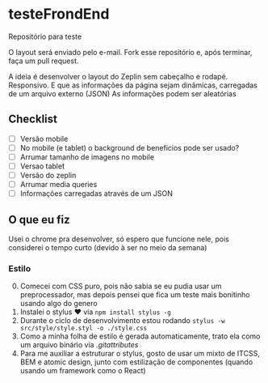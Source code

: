 # testeFrondEnd
Repositório para teste


O layout será enviado pelo e-mail.
Fork esse repositório e, após terminar, faça um pull request.

A ideia é desenvolver o layout do Zeplin sem cabeçalho e rodapé. Responsivo. E que as informações da página sejam dinâmicas, carregadas de um arquivo externo (JSON)
As informações podem ser aleatórias

## Checklist

- [ ] Versão mobile
- [ ] No mobile (e tablet) o background de beneficios pode ser usado?
- [ ] Arrumar tamanho de imagens no mobile
- [ ] Versao tablet
- [ ] Versão do zeplin
- [ ] Arrumar media queries
- [ ] Informações carregadas através de um JSON

## O que eu fiz

Usei o chrome pra desenvolver, só espero que funcione nele, pois considerei o tempo curto (devido à ser no meio da semana)

### Estilo

0. Comecei com CSS puro, pois não sabia se eu pudia usar um preprocessador, mas depois pensei que fica um teste mais bonitinho usando algo do genero
1. Instalei o stylus :heart: via `npm install stylus -g`
2. Durante o ciclo de desenvolvimento estou rodando `stylus -w src/style/style.styl -o ./style.css`
3. Como a minha folha de estilo é gerada automaticamente, trato ela como um arquivo binário via *.gitattributes*
4. Para me auxiliar a estruturar o stylus, gosto de usar um mixto de ITCSS, BEM e atomic design, junto com estilização de componentes (quando usando um framework como o React)

